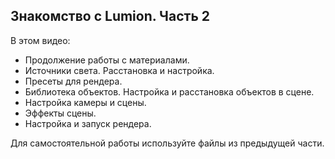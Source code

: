 ## Знакомство с Lumion. Часть 2

В этом видео:

- Продолжение работы с материалами.
- Источники света. Расстановка и настройка.
- Пресеты для рендера.
- Библиотека объектов. Настройка и расстановка объектов в сцене.
- Настройка камеры и сцены.
- Эффекты сцены.
- Настройка и запуск рендера.

Для самостоятельной работы используйте файлы из предыдущей части.

[](https://player.softculture.cc/embed/online/LUM/LUM_12.14.04_L1-2_Materials)

